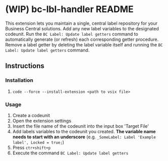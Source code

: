 # (WIP) bc-lbl-handler README
This extension lets you maintain a single, central label repository for your Business Central solutions.
Add any new label variables to the designated codeunit.
Run the `BC Label: Update label getters` command to automatically generate (or refresh) each corresponding getter procedure.
Remove a label getter by deleting the label variable itself and running the `BC Label: Update label getters` command.

## Instructions
### Installation
1. `code --force --install-extension <path to vsix file>`

### Usage
1. Create a codeunit
2. Open the extension settings
3. Insert the file name of the codeunit into the input box 'Target File'
4. Add labels variables to the codeunit you created. **The variable name needs to start with an underscore** (e.g. `_SomeLabel: Label 'Example label', Locked = true;`)
5. Press `ctr+shift+p`
6. Execute the command `BC Label: Update label getters`
